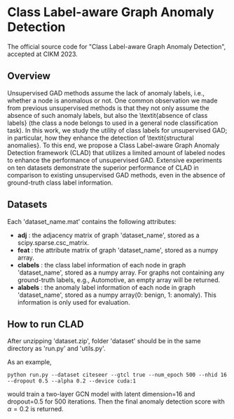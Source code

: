 # Class Label-aware Graph Anomaly Detection

The official source code for "Class Label-aware Graph Anomaly Detection", accepted at CIKM 2023.

## Overview

Unsupervised GAD methods assume the lack of anomaly labels, i.e., whether a node is anomalous or not. 
One common observation we made from previous unsupervised methods is that they not only assume the absence of such anomaly labels, but also the \textit{absence of class labels} (the class a node belongs to used in a general node classification task). In this work, we study the utility of class labels for unsupervised GAD; in particular, how they enhance the detection of \textit{structural anomalies}. To this end, we propose a Class Label-aware Graph Anomaly Detection framework (CLAD) that utilizes a limited amount of labeled nodes to enhance the performance of unsupervised GAD. 
Extensive experiments on ten datasets  demonstrate the superior performance of CLAD in comparison to existing unsupervised GAD methods, even in the absence of ground-truth class label information.

## Datasets

Each 'dataset_name.mat' contains the following attributes:
* **adj** : the adjacency matrix of graph 'dataset_name', stored as a scipy.sparse.csc_matrix.
* **feat** : the attribute matrix of graph 'dataset_name', stored as a numpy array.
* **clabels** : the class label information of each node in graph 'dataset_name', stored as a numpy array. For graphs not containing any ground-truth labels, e.g., Automotive, an empty array will be returned.
* **alabels** : the anomaly label information of each node in graph 'dataset_name', stored as a numpy array(0: benign, 1: anomaly). This information is only used for evaluation.

## How to run CLAD

After unzipping 'dataset.zip', folder 'dataset' should be in the same directory as 'run.py' and 'utils.py'.

As an example,

```
python run.py --dataset citeseer --gtcl true --num_epoch 500 --nhid 16 --dropout 0.5 --alpha 0.2 --device cuda:1
```

would train a two-layer GCN model with latent dimension=16 and dropout=0.5 for 500 iterations. Then the final anomaly detection score with $\alpha=0.2$ is returned.
